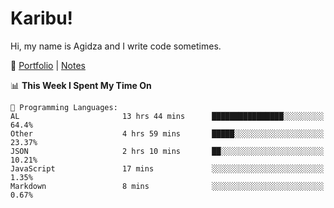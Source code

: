 # Karibu!
Hi, my name is Agidza and I write code sometimes.

🫧 [Portfolio](https://lynnagidza.github.io/) | [Notes](https://medium.com/me/stories/public)

<!--START_SECTION:waka-->
📊 **This Week I Spent My Time On** 

```text
💬 Programming Languages: 
AL                       13 hrs 44 mins      ████████████████░░░░░░░░░   64.4% 
Other                    4 hrs 59 mins       █████░░░░░░░░░░░░░░░░░░░░   23.37% 
JSON                     2 hrs 10 mins       ██░░░░░░░░░░░░░░░░░░░░░░░   10.21% 
JavaScript               17 mins             ░░░░░░░░░░░░░░░░░░░░░░░░░   1.35% 
Markdown                 8 mins              ░░░░░░░░░░░░░░░░░░░░░░░░░   0.67%

```


<!--END_SECTION:waka-->
<!--#### 💟 **Digital Swag**
[![@agidza's Holopin board](https://holopin.me/agidza)](https://holopin.io/@agidza)
